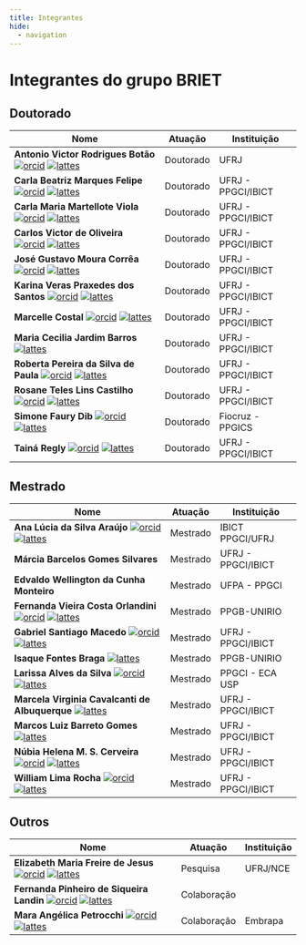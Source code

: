 ```yaml
---
title: Integrantes
hide: 
  - navigation
---
```


# Integrantes do grupo BRIET

## Doutorado
| **Nome** | **Atuação** | **Instituição** |
|---|---|---|
| **Antonio Victor Rodrigues Botão** [![orcid](https://info.orcid.org/wp-content/uploads/2020/04/orcid_16x161.gif)](https://orcid.org/0000-0003-3377-0397) [![lattes](http://buscatextual.cnpq.br/buscatextual/images/v2/icone_lattes.png)](https://lattes.cnpq.br/6330261299374061) | Doutorado | UFRJ |
| **Carla Beatriz Marques Felipe** [![orcid](https://info.orcid.org/wp-content/uploads/2020/04/orcid_16x161.gif)](https://orcid.org/0000-0001-5277-9165) [![lattes](http://buscatextual.cnpq.br/buscatextual/images/v2/icone_lattes.png)](https://lattes.cnpq.br/2711636303788494) | Doutorado | UFRJ - PPGCI/IBICT |
| **Carla Maria Martellote Viola** [![orcid](https://info.orcid.org/wp-content/uploads/2020/04/orcid_16x161.gif)](https://orcid.org/0000-0002-0895-8163) [![lattes](http://buscatextual.cnpq.br/buscatextual/images/v2/icone_lattes.png)](https://lattes.cnpq.br/3133945606177771) | Doutorado | UFRJ - PPGCI/IBICT |
| **Carlos Victor de Oliveira** [![orcid](https://info.orcid.org/wp-content/uploads/2020/04/orcid_16x161.gif)](https://orcid.org/0000-0001-5912-3820) [![lattes](http://buscatextual.cnpq.br/buscatextual/images/v2/icone_lattes.png)](https://lattes.cnpq.br/2819893754322849) | Doutorado | UFRJ - PPGCI/IBICT |
| **José Gustavo Moura Corrêa** [![orcid](https://info.orcid.org/wp-content/uploads/2020/04/orcid_16x161.gif)](https://orcid.org/0000-0001-7243-8544) [![lattes](http://buscatextual.cnpq.br/buscatextual/images/v2/icone_lattes.png)](https://lattes.cnpq.br/8097724922936071) | Doutorado | UFRJ - PPGCI/IBICT |
| **Karina Veras Praxedes dos Santos** [![orcid](https://info.orcid.org/wp-content/uploads/2020/04/orcid_16x161.gif)](https://orcid.org/0000-0002-0239-0167) [![lattes](http://buscatextual.cnpq.br/buscatextual/images/v2/icone_lattes.png)](https://lattes.cnpq.br/6771944024509251) | Doutorado | UFRJ - PPGCI/IBICT | 
| **Marcelle Costal** [![orcid](https://info.orcid.org/wp-content/uploads/2020/04/orcid_16x161.gif)](https://orcid.org/0000-0001-5898-9163) [![lattes](http://buscatextual.cnpq.br/buscatextual/images/v2/icone_lattes.png)](https://lattes.cnpq.br/3608498880353625) | Doutorado | UFRJ - PPGCI/IBICT |
| **Maria Cecilia Jardim Barros** [![lattes](http://buscatextual.cnpq.br/buscatextual/images/v2/icone_lattes.png)](https://lattes.cnpq.br/1367060418592800) | Doutorado | UFRJ - PPGCI/IBICT |
| **Roberta Pereira da Silva de Paula** [![orcid](https://info.orcid.org/wp-content/uploads/2020/04/orcid_16x161.gif)](https://orcid.org/0000-0002-4546-2239) [![lattes](http://buscatextual.cnpq.br/buscatextual/images/v2/icone_lattes.png)](https://lattes.cnpq.br/6773272343456719) | Doutorado | UFRJ - PPGCI/IBICT |
| **Rosane Teles Lins Castilho** [![orcid](https://info.orcid.org/wp-content/uploads/2020/04/orcid_16x161.gif)](https://orcid.org/0000-0002-7142-6813) [![lattes](http://buscatextual.cnpq.br/buscatextual/images/v2/icone_lattes.png)](https://lattes.cnpq.br/4213456424297494) | Doutorado | UFRJ - PPGCI/IBICT |
| **Simone Faury Dib** [![orcid](https://info.orcid.org/wp-content/uploads/2020/04/orcid_16x161.gif)](https://orcid.org/0000-0001-9629-088X) [![lattes](http://buscatextual.cnpq.br/buscatextual/images/v2/icone_lattes.png)](https://lattes.cnpq.br/6076639441496056) | Doutorado | Fiocruz - PPGICS |
| **Tainá Regly** [![orcid](https://info.orcid.org/wp-content/uploads/2020/04/orcid_16x161.gif)](https://orcid.org/0000-0002-5127-7013) [![lattes](http://buscatextual.cnpq.br/buscatextual/images/v2/icone_lattes.png)](https://lattes.cnpq.br/5572586959935763) | Doutorado | UFRJ - PPGCI/IBICT |

## Mestrado

| **Nome** | **Atuação** | **Instituição** |
|---|---|---|
| **Ana Lúcia da Silva Araújo** [![orcid](https://info.orcid.org/wp-content/uploads/2020/04/orcid_16x161.gif)](https://orcid.org/0000-0002-1869-8705) [![lattes](http://buscatextual.cnpq.br/buscatextual/images/v2/icone_lattes.png)](https://lattes.cnpq.br/8311213970578250) | Mestrado  | IBICT PPGCI/UFRJ |
| **Márcia Barcelos Gomes Silvares** | Mestrado  | UFRJ - PPGCI/IBICT |
| **Edvaldo Wellington da Cunha Monteiro** | Mestrado | UFPA - PPGCI |
| **Fernanda Vieira Costa Orlandini** [![orcid](https://info.orcid.org/wp-content/uploads/2020/04/orcid_16x161.gif)](https://orcid.org/0000-0002-8303-1616) [![lattes](http://buscatextual.cnpq.br/buscatextual/images/v2/icone_lattes.png)](https://lattes.cnpq.br/8390885273824357) | Mestrado | PPGB-UNIRIO  |
| **Gabriel Santiago Macedo** [![orcid](https://info.orcid.org/wp-content/uploads/2020/04/orcid_16x161.gif)](https://orcid.org/0000-0001-8845-7985) [![lattes](http://buscatextual.cnpq.br/buscatextual/images/v2/icone_lattes.png)](https://lattes.cnpq.br/6066210315942522) | Mestrado | UFRJ - PPGCI/IBICT |
| **Isaque Fontes Braga** [![lattes](http://buscatextual.cnpq.br/buscatextual/images/v2/icone_lattes.png)](https://lattes.cnpq.br/9317823482235360) | Mestrado | PPGB-UNIRIO  |
| **Larissa Alves da Silva** [![orcid](https://info.orcid.org/wp-content/uploads/2020/04/orcid_16x161.gif)](https://orcid.org/0000-0002-0563-8172) [![lattes](http://buscatextual.cnpq.br/buscatextual/images/v2/icone_lattes.png)](https://lattes.cnpq.br/5714545457389700) | Mestrado | PPGCI - ECA USP |
| **Marcela Virginia Cavalcanti de Albuquerque** [![lattes](http://buscatextual.cnpq.br/buscatextual/images/v2/icone_lattes.png)](https://lattes.cnpq.br/8109158524794021) | Mestrado | UFRJ - PPGCI/IBICT |
| **Marcos Luiz Barreto Gomes**  [![lattes](http://buscatextual.cnpq.br/buscatextual/images/v2/icone_lattes.png)](https://lattes.cnpq.br/5698334230284416) | Mestrado | UFRJ - PPGCI/IBICT |
| **Núbia Helena M. S. Cerveira** [![orcid](https://info.orcid.org/wp-content/uploads/2020/04/orcid_16x161.gif)](https://orcid.org/0009-0009-2243-9552) [![lattes](http://buscatextual.cnpq.br/buscatextual/images/v2/icone_lattes.png)](https://lattes.cnpq.br/8260180375911852) | Mestrado | UFRJ - PPGCI/IBICT |
| **William Lima Rocha** [![orcid](https://info.orcid.org/wp-content/uploads/2020/04/orcid_16x161.gif)](https://orcid.org/0000-0001-6834-0026) [![lattes](http://buscatextual.cnpq.br/buscatextual/images/v2/icone_lattes.png)](https://lattes.cnpq.br/0712428508406106) | Mestrado | UFRJ - PPGCI/IBICT |

## Outros

| **Nome** | **Atuação** | **Instituição** |
|---|---|---|
| **Elizabeth Maria Freire de Jesus** [![orcid](https://info.orcid.org/wp-content/uploads/2020/04/orcid_16x161.gif)](https://orcid.org/0000-0003-4275-7645) [![lattes](http://buscatextual.cnpq.br/buscatextual/images/v2/icone_lattes.png)](https://lattes.cnpq.br/8103850325598629) | Pesquisa | UFRJ/NCE |
| **Fernanda Pinheiro de Siqueira Landin**  [![orcid](https://info.orcid.org/wp-content/uploads/2020/04/orcid_16x161.gif)](https://orcid.org/7477-0250-5739-4015) [![lattes](http://buscatextual.cnpq.br/buscatextual/images/v2/icone_lattes.png)](https://lattes.cnpq.br/7477025057394015) | Colaboração |  |
| **Mara Angélica Petrocchi** [![orcid](https://info.orcid.org/wp-content/uploads/2020/04/orcid_16x161.gif)](https://orcid.org/0000-0003-2791-3806) [![lattes](http://buscatextual.cnpq.br/buscatextual/images/v2/icone_lattes.png)](https://lattes.cnpq.br/6305354276403145) | Colaboração | Embrapa |
